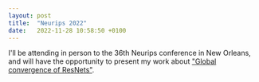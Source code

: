 ```yaml
---
layout: post
title:  "Neurips 2022"
date:   2022-11-28 10:58:50 +0100
---
```


I'll be attending in person to the 36th Neurips conference in New Orleans, and will have the opportunity to present my work about ["Global convergence of ResNets"](https://arxiv.org/abs/2112.05531).


